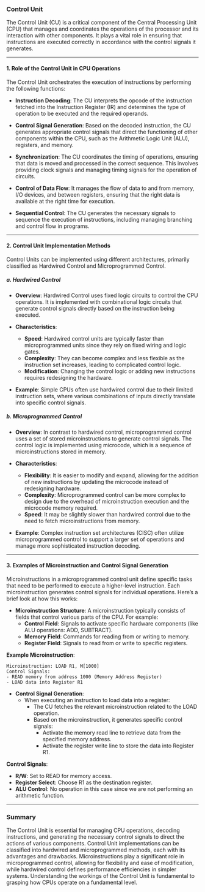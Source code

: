 ### Control Unit

The Control Unit (CU) is a critical component of the Central Processing Unit (CPU) that manages and coordinates the operations of the processor and its interaction with other components. It plays a vital role in ensuring that instructions are executed correctly in accordance with the control signals it generates.

---

#### 1. Role of the Control Unit in CPU Operations

The Control Unit orchestrates the execution of instructions by performing the following functions:

- **Instruction Decoding**: The CU interprets the opcode of the instruction fetched into the Instruction Register (IR) and determines the type of operation to be executed and the required operands.

- **Control Signal Generation**: Based on the decoded instruction, the CU generates appropriate control signals that direct the functioning of other components within the CPU, such as the Arithmetic Logic Unit (ALU), registers, and memory.

- **Synchronization**: The CU coordinates the timing of operations, ensuring that data is moved and processed in the correct sequence. This involves providing clock signals and managing timing signals for the operation of circuits.

- **Control of Data Flow**: It manages the flow of data to and from memory, I/O devices, and between registers, ensuring that the right data is available at the right time for execution.

- **Sequential Control**: The CU generates the necessary signals to sequence the execution of instructions, including managing branching and control flow in programs.

---

#### 2. Control Unit Implementation Methods

Control Units can be implemented using different architectures, primarily classified as Hardwired Control and Microprogrammed Control.

##### a. Hardwired Control

- **Overview**: Hardwired Control uses fixed logic circuits to control the CPU operations. It is implemented with combinational logic circuits that generate control signals directly based on the instruction being executed.

- **Characteristics**:
    - **Speed**: Hardwired control units are typically faster than microprogrammed units since they rely on fixed wiring and logic gates.
    - **Complexity**: They can become complex and less flexible as the instruction set increases, leading to complicated control logic.
    - **Modification**: Changing the control logic or adding new instructions requires redesigning the hardware.

- **Example**: Simple CPUs often use hardwired control due to their limited instruction sets, where various combinations of inputs directly translate into specific control signals.

##### b. Microprogrammed Control

- **Overview**: In contrast to hardwired control, microprogrammed control uses a set of stored microinstructions to generate control signals. The control logic is implemented using microcode, which is a sequence of microinstructions stored in memory.

- **Characteristics**:
    - **Flexibility**: It is easier to modify and expand, allowing for the addition of new instructions by updating the microcode instead of redesigning hardware.
    - **Complexity**: Microprogrammed control can be more complex to design due to the overhead of microinstruction execution and the microcode memory required.
    - **Speed**: It may be slightly slower than hardwired control due to the need to fetch microinstructions from memory.

- **Example**: Complex instruction set architectures (CISC) often utilize microprogrammed control to support a larger set of operations and manage more sophisticated instruction decoding.

---

#### 3. Examples of Microinstruction and Control Signal Generation

Microinstructions in a microprogrammed control unit define specific tasks that need to be performed to execute a higher-level instruction. Each microinstruction generates control signals for individual operations. Here’s a brief look at how this works:

- **Microinstruction Structure**: A microinstruction typically consists of fields that control various parts of the CPU. For example:
    - **Control Field**: Signals to activate specific hardware components (like ALU operations: ADD, SUBTRACT).
    - **Memory Field**: Commands for reading from or writing to memory.
    - **Register Field**: Signals to read from or write to specific registers.

**Example Microinstruction**:
```
Microinstruction: LOAD R1, M[1000]
Control Signals:
- READ memory from address 1000 (Memory Address Register)
- LOAD data into Register R1
```

- **Control Signal Generation**:
    - When executing an instruction to load data into a register:
        - The CU fetches the relevant microinstruction related to the LOAD operation.
        - Based on the microinstruction, it generates specific control signals:
            - Activate the memory read line to retrieve data from the specified memory address.
            - Activate the register write line to store the data into Register R1.

**Control Signals**:
- **R/W**: Set to READ for memory access.
- **Register Select**: Choose R1 as the destination register.
- **ALU Control**: No operation in this case since we are not performing an arithmetic function.

---

### Summary

The Control Unit is essential for managing CPU operations, decoding instructions, and generating the necessary control signals to direct the actions of various components. Control Unit implementations can be classified into hardwired and microprogrammed methods, each with its advantages and drawbacks. Microinstructions play a significant role in microprogrammed control, allowing for flexibility and ease of modification, while hardwired control defines performance efficiencies in simpler systems. Understanding the workings of the Control Unit is fundamental to grasping how CPUs operate on a fundamental level.